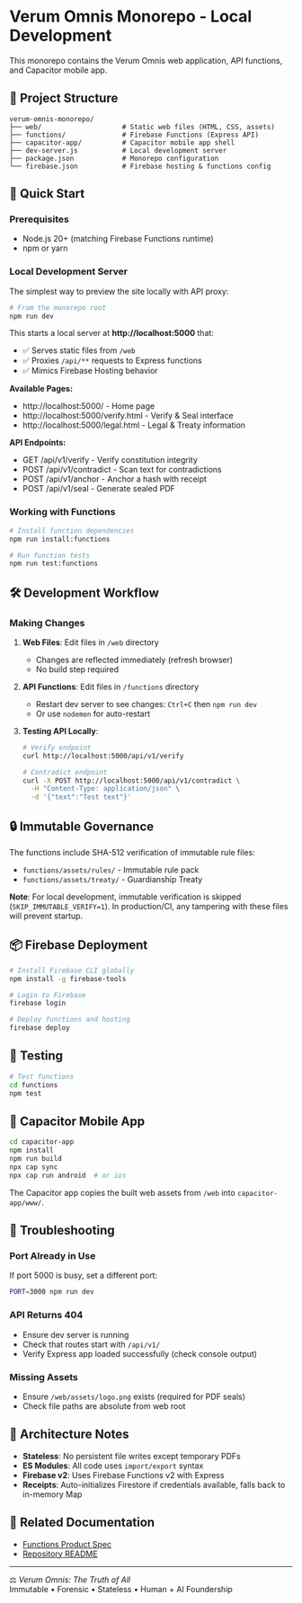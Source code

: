 # Verum Omnis Monorepo - Local Development

This monorepo contains the Verum Omnis web application, API functions, and Capacitor mobile app.

## 📁 Project Structure

```
verum-omnis-monorepo/
├── web/                    # Static web files (HTML, CSS, assets)
├── functions/              # Firebase Functions (Express API)
├── capacitor-app/          # Capacitor mobile app shell
├── dev-server.js           # Local development server
├── package.json            # Monorepo configuration
└── firebase.json           # Firebase hosting & functions config
```

## 🚀 Quick Start

### Prerequisites

- Node.js 20+ (matching Firebase Functions runtime)
- npm or yarn

### Local Development Server

The simplest way to preview the site locally with API proxy:

```bash
# From the monorepo root
npm run dev
```

This starts a local server at **http://localhost:5000** that:
- ✅ Serves static files from `/web`
- ✅ Proxies `/api/**` requests to Express functions
- ✅ Mimics Firebase Hosting behavior

**Available Pages:**
- http://localhost:5000/ - Home page
- http://localhost:5000/verify.html - Verify & Seal interface
- http://localhost:5000/legal.html - Legal & Treaty information

**API Endpoints:**
- GET  /api/v1/verify - Verify constitution integrity
- POST /api/v1/contradict - Scan text for contradictions
- POST /api/v1/anchor - Anchor a hash with receipt
- POST /api/v1/seal - Generate sealed PDF

### Working with Functions

```bash
# Install function dependencies
npm run install:functions

# Run function tests
npm run test:functions
```

## 🛠️ Development Workflow

### Making Changes

1. **Web Files**: Edit files in `/web` directory
   - Changes are reflected immediately (refresh browser)
   - No build step required

2. **API Functions**: Edit files in `/functions` directory
   - Restart dev server to see changes: `Ctrl+C` then `npm run dev`
   - Or use `nodemon` for auto-restart

3. **Testing API Locally**:
   ```bash
   # Verify endpoint
   curl http://localhost:5000/api/v1/verify
   
   # Contradict endpoint
   curl -X POST http://localhost:5000/api/v1/contradict \
     -H "Content-Type: application/json" \
     -d '{"text":"Test text"}'
   ```

## 🔒 Immutable Governance

The functions include SHA-512 verification of immutable rule files:
- `functions/assets/rules/` - Immutable rule pack
- `functions/assets/treaty/` - Guardianship Treaty

**Note**: For local development, immutable verification is skipped (`SKIP_IMMUTABLE_VERIFY=1`). In production/CI, any tampering with these files will prevent startup.

## 📦 Firebase Deployment

```bash
# Install Firebase CLI globally
npm install -g firebase-tools

# Login to Firebase
firebase login

# Deploy functions and hosting
firebase deploy
```

## 🧪 Testing

```bash
# Test functions
cd functions
npm test
```

## 📱 Capacitor Mobile App

```bash
cd capacitor-app
npm install
npm run build
npx cap sync
npx cap run android  # or ios
```

The Capacitor app copies the built web assets from `/web` into `capacitor-app/www/`.

## 🐛 Troubleshooting

### Port Already in Use
If port 5000 is busy, set a different port:
```bash
PORT=3000 npm run dev
```

### API Returns 404
- Ensure dev server is running
- Check that routes start with `/api/v1/`
- Verify Express app loaded successfully (check console output)

### Missing Assets
- Ensure `/web/assets/logo.png` exists (required for PDF seals)
- Check file paths are absolute from web root

## 📝 Architecture Notes

- **Stateless**: No persistent file writes except temporary PDFs
- **ES Modules**: All code uses `import/export` syntax
- **Firebase v2**: Uses Firebase Functions v2 with Express
- **Receipts**: Auto-initializes Firestore if credentials available, falls back to in-memory Map

## 🔗 Related Documentation

- [Functions Product Spec](functions/PRODUCT_SPEC.MD)
- [Repository README](../../README.md)

---

⚖️ *Verum Omnis: The Truth of All*  
Immutable • Forensic • Stateless • Human + AI Foundership
